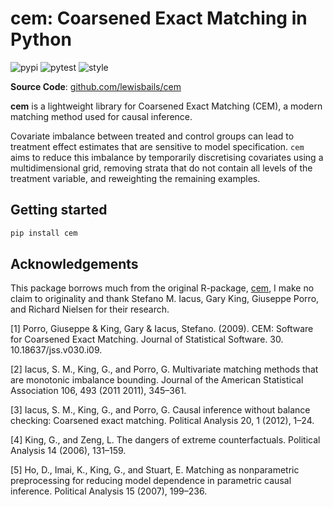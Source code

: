 # cem: Coarsened Exact Matching in Python

![pypi](https://img.shields.io/pypi/v/cem.svg)
![pytest](https://github.com/lewisbails/cem/actions/workflows/pytest.yml/badge.svg?event=push&branch=master)
![style](https://github.com/lewisbails/cem/actions/workflows/style.yml/badge.svg?event=push&branch=master)

**Source Code**: [github.com/lewisbails/cem](https://github.com/lewisbails/cem)

**cem** is a lightweight library for Coarsened Exact Matching (CEM), a modern matching method used for causal inference.

Covariate imbalance between treated and control groups can lead to treatment effect estimates that are sensitive to model specification. `cem` aims to reduce this imbalance by temporarily discretising covariates using a multidimensional grid, removing strata that do not contain all levels of the treatment variable, and reweighting the remaining examples.

## Getting started

```bash
pip install cem
```

## Acknowledgements

This package borrows much from the original R-package, [cem](https://cran.r-project.org/web/packages/cem/index.html), I make no claim to originality and thank Stefano M. Iacus, Gary King, Giuseppe Porro, and Richard Nielsen for their research.

[1] Porro, Giuseppe & King, Gary & Iacus, Stefano. (2009). CEM: Software for Coarsened Exact Matching. Journal of Statistical Software. 30. 10.18637/jss.v030.i09.

[2] Iacus, S. M., King, G., and Porro, G. Multivariate matching methods that are monotonic imbalance bounding. Journal of the American Statistical Association 106, 493 (2011 2011), 345–361.

[3] Iacus, S. M., King, G., and Porro, G. Causal inference without balance checking: Coarsened exact matching. Political Analysis 20, 1 (2012), 1–24.

[4] King, G., and Zeng, L. The dangers of extreme counterfactuals. Political Analysis 14 (2006), 131–159.

[5] Ho, D., Imai, K., King, G., and Stuart, E. Matching as nonparametric preprocessing for reducing model dependence in parametric causal inference. Political Analysis 15 (2007), 199–236.
